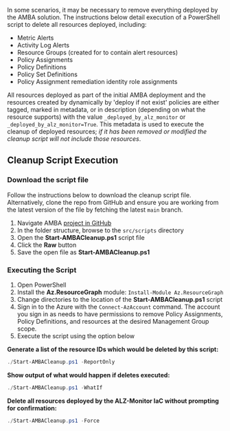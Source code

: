 In some scenarios, it may be necessary to remove everything deployed by the AMBA solution. The instructions below detail execution of a PowerShell script to delete all resources deployed, including:

- Metric Alerts
- Activity Log Alerts
- Resource Groups (created for to contain alert resources)
- Policy Assignments
- Policy Definitions
- Policy Set Definitions
- Policy Assignment remediation identity role assignments

All resources deployed as part of the initial AMBA deployment and the resources created by dynamically by 'deploy if not exist' policies are either tagged, marked in metadata, or in description (depending on what the resource supports) with the value `_deployed_by_alz_monitor` or `_deployed_by_alz_monitor=True`. This metadata is used to execute the cleanup of deployed resources; _if it has been removed or modified the cleanup script will not include those resources_. 

## Cleanup Script Execution

### Download the script file

Follow the instructions below to download the cleanup script file. Alternatively, clone the repo from GitHub and ensure you are working from the latest version of the file by fetching the latest `main` branch.

 1. Navigate AMBA [project in GitHub](https://github.com/Azure/Enterprise-Scale)
 1. In the folder structure, browse to the `src/scripts` directory
 1. Open the **Start-AMBACleanup.ps1** script file
 1. Click the **Raw** button
 1. Save the open file as **Start-AMBACleanup.ps1**

### Executing the Script

1. Open PowerShell
1. Install the **Az.ResourceGraph** module: `Install-Module Az.ResourceGraph`
1. Change directories to the location of the **Start-AMBACleanup.ps1** script
1. Sign in to the Azure with the `Connect-AzAccount` command. The account you sign in as needs to have permissions to remove Policy Assignments, Policy Definitions, and resources at the desired Management Group scope.
1. Execute the script using the option below

**Generate a list of the resource IDs which would be deleted by this script:**

  ```powershell
  ./Start-AMBACleanup.ps1 -ReportOnly
  ```

**Show output of what would happen if deletes executed:**

  ```powershell
  ./Start-AMBACleanup.ps1 -WhatIf
  ```

**Delete all resources deployed by the ALZ-Monitor IaC without prompting for confirmation:**

  ```powershell
  ./Start-AMBACleanup.ps1 -Force
  ```
